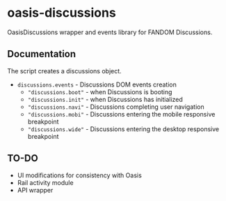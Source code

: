 # oasis-discussions
OasisDiscussions wrapper and events library for FANDOM Discussions.

## Documentation
The script creates a discussions object.
* `discussions.events` - Discussions DOM events creation
  * `"discussions.boot"` - when Discussions is booting
  * `"discussions.init"` - when Discussions has initialized
  * `"discussions.navi"` - Discussions completing user navigation
  * `"discussions.mobi"` - Discussions entering the mobile responsive breakpoint
  * `"discussions.wide"` - Discussions entering the desktop responsive breakpoint

## TO-DO
* UI modifications for consistency with Oasis
* Rail activity module
* API wrapper
